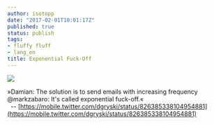 ```yaml
---
author: isotopp
date: "2017-02-01T10:01:17Z"
published: true
status: publish
tags:
- fluffy fluff
- lang_en
title: Exponential Fuck-Off
---
```


![](https://blog.koehntopp.info/uploads/2017/02/Screen-Shot-2017-02-01-at-09.59.29.png)

»Damian: The solution is to send emails with increasing frequency<br />
@markzabaro: It's called exponential fuck-off.«<br />
&nbsp;&nbsp;-- [https://mobile.twitter.com/dgryski/status/826385338104954881](https://mobile.twitter.com/dgryski/status/826385338104954881)
